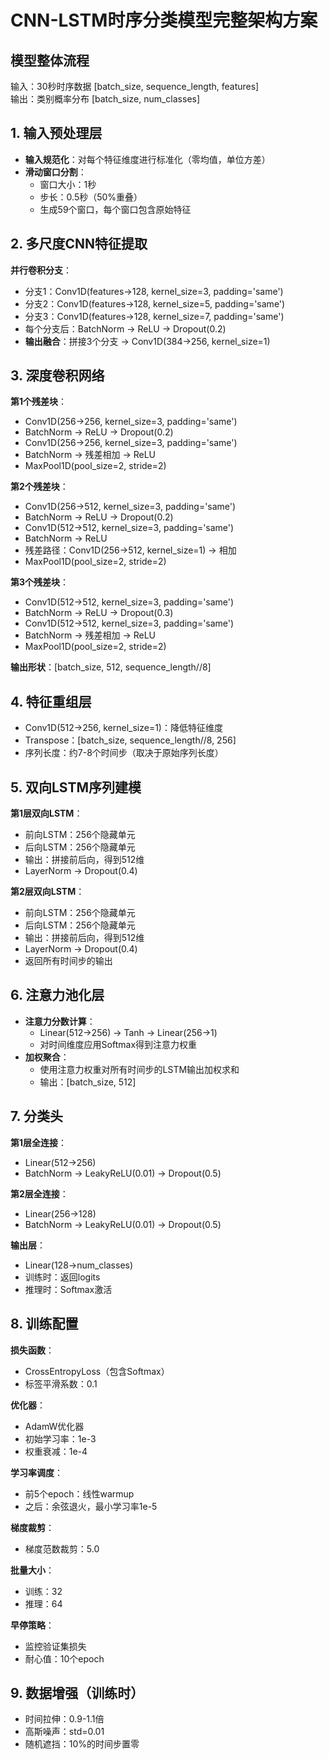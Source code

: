 # CNN-LSTM时序分类模型完整架构方案

## 模型整体流程
输入：30秒时序数据 [batch_size, sequence_length, features]  
输出：类别概率分布 [batch_size, num_classes]

## 1. 输入预处理层
- **输入规范化**：对每个特征维度进行标准化（零均值，单位方差）
- **滑动窗口分割**：
  - 窗口大小：1秒
  - 步长：0.5秒（50%重叠）
  - 生成59个窗口，每个窗口包含原始特征

## 2. 多尺度CNN特征提取
**并行卷积分支**：
- 分支1：Conv1D(features→128, kernel_size=3, padding='same')
- 分支2：Conv1D(features→128, kernel_size=5, padding='same')  
- 分支3：Conv1D(features→128, kernel_size=7, padding='same')
- 每个分支后：BatchNorm → ReLU → Dropout(0.2)
- **输出融合**：拼接3个分支 → Conv1D(384→256, kernel_size=1)

## 3. 深度卷积网络
**第1个残差块**：
- Conv1D(256→256, kernel_size=3, padding='same')
- BatchNorm → ReLU → Dropout(0.2)
- Conv1D(256→256, kernel_size=3, padding='same')
- BatchNorm → 残差相加 → ReLU
- MaxPool1D(pool_size=2, stride=2)

**第2个残差块**：
- Conv1D(256→512, kernel_size=3, padding='same')
- BatchNorm → ReLU → Dropout(0.2)
- Conv1D(512→512, kernel_size=3, padding='same')
- BatchNorm → ReLU
- 残差路径：Conv1D(256→512, kernel_size=1) → 相加
- MaxPool1D(pool_size=2, stride=2)

**第3个残差块**：
- Conv1D(512→512, kernel_size=3, padding='same')
- BatchNorm → ReLU → Dropout(0.3)
- Conv1D(512→512, kernel_size=3, padding='same')
- BatchNorm → 残差相加 → ReLU
- MaxPool1D(pool_size=2, stride=2)

**输出形状**：[batch_size, 512, sequence_length//8]

## 4. 特征重组层
- Conv1D(512→256, kernel_size=1)：降低特征维度
- Transpose：[batch_size, sequence_length//8, 256]
- 序列长度：约7-8个时间步（取决于原始序列长度）

## 5. 双向LSTM序列建模
**第1层双向LSTM**：
- 前向LSTM：256个隐藏单元
- 后向LSTM：256个隐藏单元
- 输出：拼接前后向，得到512维
- LayerNorm → Dropout(0.4)

**第2层双向LSTM**：
- 前向LSTM：256个隐藏单元
- 后向LSTM：256个隐藏单元
- 输出：拼接前后向，得到512维
- LayerNorm → Dropout(0.4)
- 返回所有时间步的输出

## 6. 注意力池化层
- **注意力分数计算**：
  - Linear(512→256) → Tanh → Linear(256→1)
  - 对时间维度应用Softmax得到注意力权重
- **加权聚合**：
  - 使用注意力权重对所有时间步的LSTM输出加权求和
  - 输出：[batch_size, 512]

## 7. 分类头
**第1层全连接**：
- Linear(512→256)
- BatchNorm → LeakyReLU(0.01) → Dropout(0.5)

**第2层全连接**：
- Linear(256→128)
- BatchNorm → LeakyReLU(0.01) → Dropout(0.5)

**输出层**：
- Linear(128→num_classes)
- 训练时：返回logits
- 推理时：Softmax激活

## 8. 训练配置

**损失函数**：
- CrossEntropyLoss（包含Softmax）
- 标签平滑系数：0.1

**优化器**：
- AdamW优化器
- 初始学习率：1e-3
- 权重衰减：1e-4

**学习率调度**：
- 前5个epoch：线性warmup
- 之后：余弦退火，最小学习率1e-5

**梯度裁剪**：
- 梯度范数裁剪：5.0

**批量大小**：
- 训练：32
- 推理：64

**早停策略**：
- 监控验证集损失
- 耐心值：10个epoch

## 9. 数据增强（训练时）
- 时间拉伸：0.9-1.1倍
- 高斯噪声：std=0.01
- 随机遮挡：10%的时间步置零